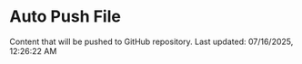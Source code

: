 # Auto Push File

Content that will be pushed to GitHub repository.
Last updated: 07/16/2025, 12:26:22 AM